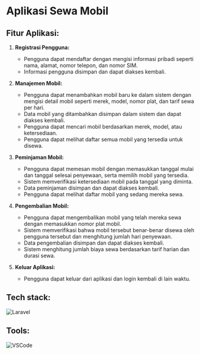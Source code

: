 # Aplikasi Sewa Mobil

## Fitur Aplikasi:

1. **Registrasi Pengguna:**
   - Pengguna dapat mendaftar dengan mengisi informasi pribadi seperti nama, alamat, nomor telepon, dan nomor SIM.
   - Informasi pengguna disimpan dan dapat diakses kembali.

2. **Manajemen Mobil:**
   - Pengguna dapat menambahkan mobil baru ke dalam sistem dengan mengisi detail mobil seperti merek, model, nomor plat, dan tarif sewa per hari.
   - Data mobil yang ditambahkan disimpan dalam sistem dan dapat diakses kembali.
   - Pengguna dapat mencari mobil berdasarkan merek, model, atau ketersediaan.
   - Pengguna dapat melihat daftar semua mobil yang tersedia untuk disewa.

3. **Peminjaman Mobil:**
   - Pengguna dapat memesan mobil dengan memasukkan tanggal mulai dan tanggal selesai penyewaan, serta memilih mobil yang tersedia.
   - Sistem memverifikasi ketersediaan mobil pada tanggal yang diminta.
   - Data peminjaman disimpan dan dapat diakses kembali.
   - Pengguna dapat melihat daftar mobil yang sedang mereka sewa.

4. **Pengembalian Mobil:**
   - Pengguna dapat mengembalikan mobil yang telah mereka sewa dengan memasukkan nomor plat mobil.
   - Sistem memverifikasi bahwa mobil tersebut benar-benar disewa oleh pengguna tersebut dan menghitung jumlah hari penyewaan.
   - Data pengembalian disimpan dan dapat diakses kembali.
   - Sistem menghitung jumlah biaya sewa berdasarkan tarif harian dan durasi sewa.

5. **Keluar Aplikasi:**
   - Pengguna dapat keluar dari aplikasi dan login kembali di lain waktu.

## Tech stack:
![Laravel](https://skillicons.dev/icons?i=laravel,php,mysql)

## Tools:
![VSCode](https://skillicons.dev/icons?i=vscode,git,github)
